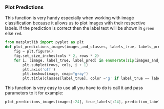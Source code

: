 ### Plot Predictions

This function is very handy especially when working with image classification because it allows us to plot images with their respective labels. If the prediction is correct then the label text will be shown in `green` else `red`.

```py
from matplotlib import pyplot as plt
def plot_predictions_images(images_and_classes, labels_true, labels_pred, cols=5, rows = 3):
    fig = plt.figure()
    fig.set_size_inches(cols * 2, rows * 2)
    for i, (image, label_true, label_pred) in enumerate(zip(images_and_classes, labels_true.astype("int32"), labels_pred)):
        plt.subplot(rows, cols, i + 1)
        plt.axis('off')
        plt.imshow(image, cmap="gray")
        plt.title(classes[label_true], color ='g' if label_true == label_pred else 'r', fontsize=16 )
```

This function is very easy to use all you have to do is call it and pass parameters to it for example:

```py
plot_predictions_images(images[:24], true_labels[:24], prediction_labels[:24], cols=8)
```
